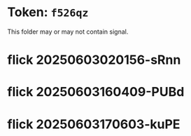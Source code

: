 # Token: `f526qz`

This folder may or may not contain signal.
# flick 20250603020156-sRnn
# flick 20250603160409-PUBd
# flick 20250603170603-kuPE
